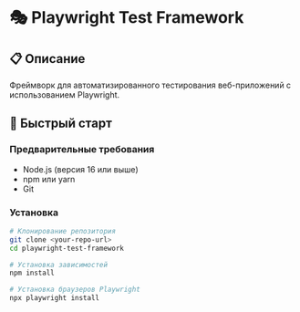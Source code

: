 # 🎭 Playwright Test Framework

## 📋 Описание
Фреймворк для автоматизированного тестирования веб-приложений с использованием Playwright.

## 🚀 Быстрый старт

### Предварительные требования
- Node.js (версия 16 или выше)
- npm или yarn
- Git

### Установка
```bash
# Клонирование репозитория
git clone <your-repo-url>
cd playwright-test-framework

# Установка зависимостей
npm install

# Установка браузеров Playwright
npx playwright install
